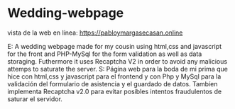 # Wedding-webpage

vista de la web en línea: https://pabloymargasecasan.online

E: A wedding webpage made for my cousin using html,css and javascript for the front and PHP-MySql for the form validation as well as data storaging. Futhermore it uses Recaptcha V2 in order to avoid any malicious attemps to saturate the server.
S: Página web para la boda de mi prima que hice con html,css y javascript para el frontend y con Php y MySql para la validación del formulario de asistencia y el guardado de datos. Tambíen implementa Recaptcha v2.0 para evitar posibles intentos fraudulentos de saturar el servidor.
